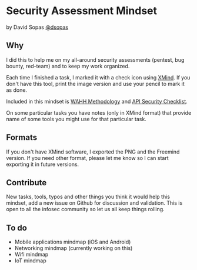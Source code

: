 # Security Assessment Mindset
by David Sopas [@dsopas](https://twitter.com/dsopas)

## Why
I did this to help me on my all-around security assessments (pentest, bug bounty, red-team) and to keep my work organized.

Each time I finished a task, I marked it with a check icon using [XMind](https://www.xmind.net/). If you don't have this tool, print the image version and use your pencil to mark it as done.

Included in this mindset is [WAHH Methodology](http://mdsec.net/wahh/tasks.html) and [API Security Checklist](https://github.com/shieldfy/API-Security-Checklist).

On some particular tasks you have notes (only in XMind format) that provide name of some tools you might use for that particular task.

## Formats
If you don't have XMind software, I exported the PNG and the Freemind version. If you need other format, please let me know so I can start exporting it in future versions.

## Contribute
New tasks, tools, typos and other things you think it would help this mindset, add a new issue on Github for discussion and validation. This is open to all the infosec community so let us all keep things rolling.

## To do
- Mobile applications mindmap (iOS and Android)
- Networking mindmap (currently working on this)
- Wifi mindmap
- IoT mindmap
